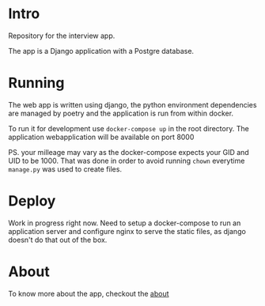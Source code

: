 # Intro
Repository for the interview app.

The app is a Django application with a Postgre database.

# Running
The web app is written using django, the python environment dependencies are managed by poetry and the application is run from within docker.

To run it for development use `docker-compose up` in the root directory.
The application webapplication will be available on port 8000

PS. your milleage may vary as the docker-compose expects your GID and UID to be 1000.
That was done in order to avoid running `chown` everytime `manage.py` was used to create files.

# Deploy
Work in progress right now.
Need to setup a docker-compose to run an application server and configure nginx to serve the static files, as django doesn't do that out of the box.

# About
To know more about the app, checkout the [about](./About.md)
